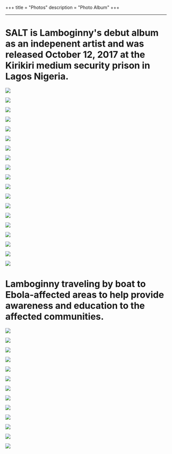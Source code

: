 +++
title = "Photos"
description = "Photo Album"
+++

---


# SALT is Lamboginny's debut album as an indepenent artist and was released October 12, 2017 at the Kirikiri medium security prison in Lagos Nigeria.

![](https://www.lamboginny.org/img/photos/onstage.jpg)

![](https://www.lamboginny.org/img/photos/salt1.jpg)

![](https://www.lamboginny.org/img/photos/salt2.jpg)

![](https://www.lamboginny.org/img/photos/salt3.jpg)

![](https://www.lamboginny.org/img/photos/salt4.jpg)

![](https://www.lamboginny.org/img/photos/salt5.jpg)

![](https://www.lamboginny.org/img/photos/salt6.jpg)

![](https://www.lamboginny.org/img/photos/salt7.jpg)

![](https://www.lamboginny.org/img/photos/salt8.jpg)

![](https://www.lamboginny.org/img/photos/salt9.jpg)

![](https://www.lamboginny.org/img/photos/salt10.jpg)

![](https://www.lamboginny.org/img/photos/salt11.jpg)

![](https://www.lamboginny.org/img/photos/salt12.jpg)

![](https://www.lamboginny.org/img/photos/salt13.jpg)

![](https://www.lamboginny.org/img/photos/salt14.jpg)

![](https://www.lamboginny.org/img/photos/salt15.jpg)

![](https://www.lamboginny.org/img/photos/salt16.jpg)

![](https://www.lamboginny.org/img/photos/salt18.jpg)

![](https://www.lamboginny.org/img/photos/salt19.jpg)

# Lamboginny traveling by boat to Ebola-affected areas to help provide awareness and education to the affected communities.

![](https://www.lamboginny.org/img/photos/ebola1.jpg)

![](https://www.lamboginny.org/img/photos/ebola2.jpg)

![](https://www.lamboginny.org/img/photos/ebola3.jpg)

![](https://www.lamboginny.org/img/photos/ebola4.jpg)

![](https://www.lamboginny.org/img/photos/ebola5.jpg)

![](https://www.lamboginny.org/img/photos/ebola6.jpg)

![](https://www.lamboginny.org/img/photos/ebola7.jpg)

![](https://www.lamboginny.org/img/photos/ebola8.jpg)

![](https://www.lamboginny.org/img/photos/ebola9.jpg)

![](https://www.lamboginny.org/img/photos/ebola10.jpg)

![](https://www.lamboginny.org/img/photos/ebola11.jpg)

![](https://www.lamboginny.org/img/photos/ebola12.jpg)

![](https://www.lamboginny.org/img/photos/ebola13.jpg)

